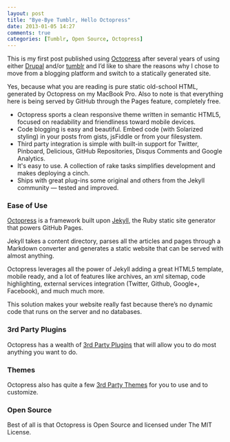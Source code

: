 ```yaml
---
layout: post
title: "Bye-Bye Tumblr, Hello Octopress"
date: 2013-01-05 14:27
comments: true
categories: [Tumblr, Open Source, Octopress]
---
```


This is my first post published using [Octopress](http://octopress.org) after several years of using either [Drupal](http://drupal.org) and/or [tumblr](http://tumblr.com) and I’d like to share the reasons why I chose to move from a blogging platform and switch to a statically generated site.

Yes, because what you are reading is pure static old-school HTML, generated by Octopress on my MacBook Pro. Also to note is that everything here is being served by GitHub through the Pages feature, completely free.

* Octopress sports a clean responsive theme written in semantic HTML5, focused on readability and friendliness toward mobile devices.
* Code blogging is easy and beautiful. Embed code (with Solarized styling) in your posts from gists, jsFiddle or from your filesystem.
* Third party integration is simple with built-in support for Twitter, Pinboard, Delicious, GitHub Repositories, Disqus Comments and Google Analytics.
* It's easy to use. A collection of rake tasks simplifies development and makes deploying a cinch.
* Ships with great plug-ins some original and others from the Jekyll community — tested and improved.

### Ease of Use
[Octopress](http://octopress.org) is a framework built upon [Jekyll](http://github.com/mojombo/jekyll), the Ruby static site generator that powers GitHub Pages.

Jekyll takes a content directory, parses all the articles and pages through a Markdown converter and generates a static website that can be served with almost anything.

Octopress leverages all the power of Jekyll adding a great HTML5 template, mobile ready, and a lot of features like archives, an xml sitemap, code highlighting, external services integration (Twitter, Github, Google+, Facebook), and much much more.

This solution makes your website really fast because there’s no dynamic code that runs on the server and no databases.

### 3rd Party Plugins
Octopress has a wealth of [3rd Party Plugins](https://github.com/imathis/octopress/wiki/3rd-party-plugins) that will allow you to do most anything you want to do.

### Themes
Octopress also has quite a few [3rd Party Themes](https://github.com/imathis/octopress/wiki/3rd-Party-Octopress-Themes) for you to use and to customize.

### Open Source
Best of all is that Octopress is Open Source and licensed under The MIT License.
